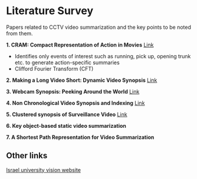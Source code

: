 # Literature Survey

Papers related to CCTV video summarization and the key points to be noted from them.

**1. CRAM: Compact Representation of Action in Movies** [Link](papers/cram.pdf)

* Identifies only events of interest such as running, pick up, opening trunk etc. to generate action-specific summaries
* Clifford Fourier Transform (CFT)

**2. Making a Long Video Short: Dynamic Video Synopsis** [Link](http://www.vision.huji.ac.il/video-synopsis/cvpr06-synopsis.pdf)

**3. Webcam Synopsis: Peeking Around the World** [Link](http://www.vision.huji.ac.il/video-synopsis/iccv07-webcam.pdf)

**4. Non Chronological Video Synopsis and Indexing** [Link](http://www.vision.huji.ac.il/video-synopsis/pami08-synopsis.pdf)

**5. Clustered synopsis of Surveillance Video** [Link](http://www.vision.huji.ac.il/video-synopsis/avss09-ClusteredSynopsis.pdf)






**6. Key object-based static video summarization**

**7. A Shortest Path Representation for Video Summarization**



## Other links

[Israel university vision website](http://www.vision.huji.ac.il/video-synopsis/)
